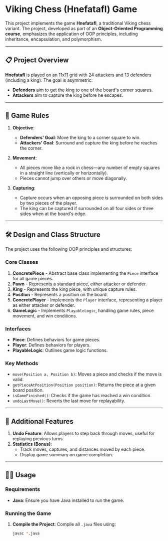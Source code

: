 # Viking Chess (Hnefatafl) Game

This project implements the game **Hnefatafl**, a traditional Viking chess variant. The project, developed as part of an **Object-Oriented Programming course**, emphasizes the application of OOP principles, including inheritance, encapsulation, and polymorphism.

---

## 📋 Project Overview

**Hnefatafl** is played on an 11x11 grid with 24 attackers and 13 defenders (including a king). The goal is asymmetric:
- **Defenders** aim to get the king to one of the board's corner squares.
- **Attackers** aim to capture the king before he escapes.

---

## 🧩 Game Rules

1. **Objective**:
   - **Defenders' Goal**: Move the king to a corner square to win.
   - **Attackers' Goal**: Surround and capture the king before he reaches the corner.

2. **Movement**:
   - All pieces move like a rook in chess—any number of empty squares in a straight line (vertically or horizontally).
   - Pieces cannot jump over others or move diagonally.

3. **Capturing**:
   - Capture occurs when an opposing piece is surrounded on both sides by two pieces of the player.
   - The king can be captured if surrounded on all four sides or three sides when at the board's edge.

---

## 🛠 Design and Class Structure

The project uses the following OOP principles and structures:

### Core Classes

1. **ConcretePiece** - Abstract base class implementing the `Piece` interface for all game pieces.
2. **Pawn** - Represents a standard piece, either attacker or defender.
3. **King** - Represents the king piece, with unique capture rules.
4. **Position** - Represents a position on the board.
5. **ConcretePlayer** - Implements the `Player` interface, representing a player as either attacker or defender.
6. **GameLogic** - Implements `PlayableLogic`, handling game rules, piece movement, and win conditions.

### Interfaces

- **Piece**: Defines behaviors for game pieces.
- **Player**: Defines behaviors for players.
- **PlayableLogic**: Outlines game logic functions.

### Key Methods

- `move(Position a, Position b)`: Moves a piece and checks if the move is valid.
- `getPieceAtPosition(Position position)`: Returns the piece at a given board position.
- `isGameFinished()`: Checks if the game has reached a win condition.
- `undoLastMove()`: Reverts the last move for replayability.

---

## 🔄 Additional Features

1. **Undo Feature**: Allows players to step back through moves, useful for replaying previous turns.
2. **Statistics (Bonus)**:
   - Track moves, captures, and distances moved by each piece.
   - Display game summary on game completion.

---

## 🧑‍💻 Usage

### Requirements

- **Java**: Ensure you have Java installed to run the game.

### Running the Game

1. **Compile the Project**: Compile all `.java` files using:
   ```bash
   javac *.java
